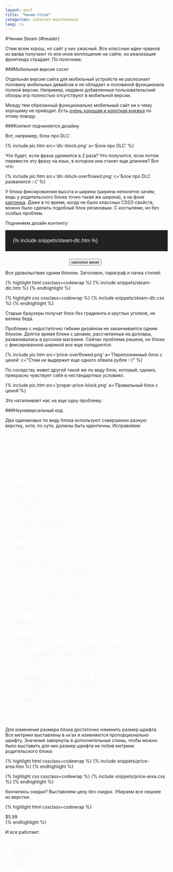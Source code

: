 ```yaml
---
layout: post
title: "Чиним Steam"
categories: internet-maintenance
lang: ru
---
```


<style>
  .steam-demo {
    width: 100%;
    font-size: 16px;
    color: white;
    background: #222;
    padding: 1.5em 1em;
    font-family: Arial, Helvetica, sans-serif;
    color: #f5f5f5;
    margin-bottom: 1.5em;
  }

  .steam-demo.white {
    background: transparent;
  }

  @media all and (min-width: 40em) {
    .steam-demo {
      width: 92%;
      padding: 1.5em;
    }
  }

  .steam-demo p {
    margin: 0 0 1.2em 0;
  }

  .steam-demo h3 {
    font-size: 1.25em;
  }

  .steam-demo .small {
    font-size: 0.8em;
  }

  .js-controls {
    text-align: center;
  }
</style>

#Чиним Steam {#header}

Стим всем хорош, но сайт у них ужасный. Все классные идеи чуваков из валва получают то или иное воплощение на сайте, но реализация фронтэнда страдает. По полочкам:

###Мобильная версия сосет

Отдельная версия сайта для мобильный устройств не распознает половину мобильных девайсов и не обладает и половиной функционала полной версии. Например, недавно добавленные пользовательский обзоры игр полностью отсутствуют в мобильной версии.

Между тем обрезанный функционально мобильный сайт ни к чему хорошему не приводит. Есть [очень хорошая и короткая книжка](http://www.abookapart.com/products/mobile-first) по этому поводу.

###Контент подчиняется дизайну

Вот, например, блок про DLC:

{% include pic.htm src='dlc-block.png' a='Блок про DLC' %}

Что будет, если фраза удлинится в 2 раза? Что получится, если потом перевести эту фразу на язык, в котором она станет еще длиннее? Вот что:

{% include pic.htm src='dlc-block-overflowed.png' c='Блок про DLC развалился :-(' %}

У блока фиксированная высота и ширина (ширина непонятно зачем, ведь у родительского блока точно такая же ширина), а на фоне [картинка](http://cdn4.store.steampowered.com/public/images/v5/game_area_dlc.png). Даже в то время, когда не было классных CSS3-свойств, можно было сделать подобный блок резиновым. С костылями, но без особых проблем.

Подчиняем дизайн контенту:
<style>
{% include snippets/steam-dlc.css %}
</style>

<div class="steam-demo">
{% include snippets/steam-dlc.htm %}
</div>

<p class="js-controls"><button id="fill-it">наполни меня</button></p>

<script>
dzDelayed.push(function() {
  var i = 0;

  $('#fill-it').click(function() {
    $('.game-dlc-notice').append('<p class="small">Lorem ipsum dolor sit amet, consectetur adipiscing elit. Mauris laoreet nulla non est malesuada, vitae dapibus libero congue. Integer cursus magna ut neque commodo fermentum sed a enim. Ut pharetra urna facilisis laoreet iaculis. Sed sapien nulla, venenatis sit amet magna eu, ultrices aliquam nibh.</p>');

    if (i++ > 3) {
      $(this).text('ну прекрати!').attr('disabled','disabled');
    }
  });
});
</script>

Все удовольствие одним блоком. Заголовок, параграф и пачка стилей:

{% highlight html cssclass=codewrap %}
{% include snippets/steam-dlc.htm %}
{% endhighlight %}

{% highlight css cssclass=codewrap %}
{% include snippets/steam-dlc.css %}
{% endhighlight %}

Старые браузеры получат блок без градиента и круглых уголков, не велика беда.

Проблема с недостаточно гибким дизайном не заканчивается одним блоком. Долгое время блоки с ценами, рассчитанные на доллары, разваливались в русском магазине. Сейчас проблема решена, но блоки с фиксированной шириной все еще попадаются:

{% include pic.htm src='price-overflowed.png' a='Переполненный блок с ценой' c="Стим не выдержит еще одного обвала рубля :-)" %}

По соседству живет другой такой же по виду блок, который, однако, прекрасно чувствует себя в нестандартных условиях:

{% include pic.htm src='proper-price-block.png' a='Правильный блок с ценой'%}

Это наталкивает нас на еще одну проблему:

###Неуниверсальный код

Два одинаковых по виду блока используют совершенно разную верстку, хотя, по сути, должны быть идентичны. Исправляем:

<style>
{% include snippets/price-area.css %}
</style>

<div class="steam-demo white">
  <div class="price-area" style="font-size: 0.7em;">
    <span class="discount">
      <span>-1%</span>
    </span>

    <span class="price">
      <del class="original-price">
        <span>£3.00</span>
      </del>
      
      <span class="final-price">
        <span>£2.97</span>
      </span>
    </span>
  </div>

  <div class="price-area">
    <span class="discount">
      <span>-33%</span>
    </span>

    <span class="price">
      <del class="original-price">
        <span>$49.99</span>
      </del>
      
      <span class="final-price">
        <span>$32.99</span>
      </span>
    </span>
  </div>

  <div class="price-area" style="font-size: 1.2em;">
    <span class="discount">
      <span>-600%</span>
    </span>

    <span class="price">
      <del class="original-price">
        <span>100 000 рублей</span>
      </del>
      
      <span class="final-price">
        <span>-500 000 рублей</span>
      </span>
    </span>
  </div>

  <div class="price-area" style="font-size: 1.5em;">
    <span class="discount">
      <span>-66%</span>
    </span>

    <span class="price">
      <del class="original-price">
        <span>¥ 999</span>
      </del>
      
      <span class="final-price">
        <span>¥ 333</span>
      </span>
    </span>
  </div>
</div>

Для изменения размера блока достаточно изменить размер шрифта. Все метрики выставлены в `em`’ах и изменяются пропорционально шрифту. Значения завернуты в дополнительные спаны, чтобы можно было выставить для них размер шрифта не побив метрики родительского блока:

{% highlight html cssclass=codewrap %}
{% include snippets/price-area.htm %}
{% endhighlight %}

{% highlight css cssclass=codewrap %}
{% include snippets/price-area.css %}
{% endhighlight %}

Кончились скидки? Выставляем цену без скидок. Убираем все лишнее из верстки:

{% highlight html cssclass=codewrap %}
<div class="price-area">
  <span class="price">
    <span>$5.99</span>
  </span>
</div>
{% endhighlight %}

И все работает.

<div class="steam-demo white">
  <div class="price-area" style="font-size: 1.5em;">
    <span class="price">
      <span>¥ 999</span>
    </span>
  </div>

  <div class="price-area" style="font-size: 1.2em;">
    <span class="price">
      <span>599 руб.</span>
    </span>
  </div>

  <div class="price-area">
    <span class="price">
      <span>$5.99</span>
    </span>
  </div>
</div>



